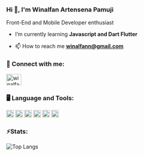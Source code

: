 ### Hi 👋, I'm Winalfan Artensena Pamuji 
Front-End and Mobile Developer enthusiast
-  I’m currently learning **Javascript and Dart Flutter**

- 📫 How to reach me **winalfann@gmail.com**

### 🔗 Connect with me:
<p align="left">
<a href="https://id.linkedin.com/in/winalfan-artensena-pamuji-51aa18285" target="blank"><img align="center" src="https://raw.githubusercontent.com/rahuldkjain/github-profile-readme-generator/master/src/images/icons/Social/linked-in-alt.svg" alt="winalfan-artensena-pamuji-51aa18285" height="30" width="40" /></a>
</p>

### 🖥️ Language and Tools:
<p align="left">
<a href="https://github.com/rtensena" target="blank"><img src="https://skillicons.dev/icons?i=cpp" alt="C++" height="20" width="20"/></a>
<a href="https://github.com/rtensena" target="blank"><img src="https://skillicons.dev/icons?i=html" alt="HTML" height="20" width="20"/></a>
<a href="https://github.com/rtensena" target="blank"><img src="https://skillicons.dev/icons?i=css" alt="CSS" height="20" width="20"/></a>
<a href="https://github.com/rtensena" target="blank"><img src="https://skillicons.dev/icons?i=js" alt="Javascript" height="20" width="20"/></a>
<a href="https://github.com/rtensena" target="blank"><img src="https://skillicons.dev/icons?i=dart" alt="Dart" height="20" width="20"/></a>
<a href="https://github.com/rtensena" target="blank"><img src="https://skillicons.dev/icons?i=figma" alt="Figma" height="20" width="20"/></a>
</p>

### ⚡Stats: 
![Top Langs](https://github-readme-stats.vercel.app/api/top-langs/?username=rtensena&theme=onedark&compact=true&layout=compact)
